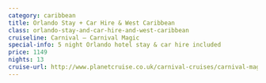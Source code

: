 ```yaml
---
category: caribbean
title: Orlando Stay + Car Hire & West Caribbean
class: orlando-stay-and-car-hire-and-west-caribbean
cruiseline: Carnival – Carnival Magic
special-info: 5 night Orlando hotel stay & car hire included
price: 1149
nights: 13
cruise-url: http://www.planetcruise.co.uk/carnival-cruises/carnival-magic/28-November-2016/118390?utm_medium=referral&utm_source=secret-escapes&utm_campaign=website
---
```

